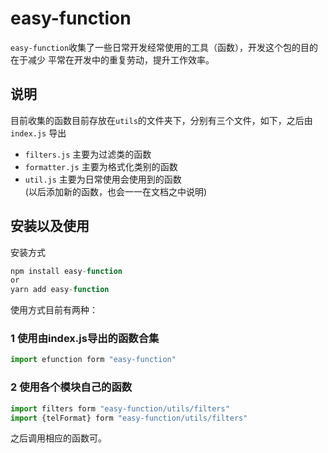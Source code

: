 # easy-function
`easy-function`收集了一些日常开发经常使用的工具（函数），开发这个包的目的在于减少
平常在开发中的重复劳动，提升工作效率。
## 说明
目前收集的函数目前存放在`utils`的文件夹下，分别有三个文件，如下，之后由`index.js`
导出
+ `filters.js`  主要为过滤类的函数
+ `formatter.js`    主要为格式化类别的函数
+ `util.js` 主要为日常使用会使用到的函数  
  (以后添加新的函数，也会一一在文档之中说明)  
## 安装以及使用
安装方式
```js
npm install easy-function 
or 
yarn add easy-function
```
使用方式目前有两种：
### 1 使用由index.js导出的函数合集
```js
import efunction form "easy-function"
```
### 2 使用各个模块自己的函数
```js
import filters form "easy-function/utils/filters"
import {telFormat} form "easy-function/utils/filters"
```
之后调用相应的函数可。

